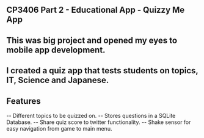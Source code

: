 ## CP3406 Part 2 - Educational App - Quizzy Me App

## This was big project and opened my eyes to mobile app development.
## I created a quiz app that tests students on topics, IT, Science and Japanese.

## Features
-- Different topics to be quizzed on.
-- Stores questions in a SQLite Database.
-- Share quiz score to twitter functionality.
-- Shake sensor for easy navigation from game to main menu.
